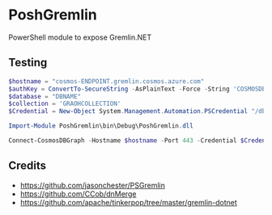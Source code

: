 # PoshGremlin

PowerShell module to expose Gremlin.NET

## Testing

```PowerShell
$hostname = "cosmos-ENDPOINT.gremlin.cosmos.azure.com"
$authKey = ConvertTo-SecureString -AsPlainText -Force -String 'COSMOSDB-KEY'
$database = "DBNAME"
$collection = 'GRAOHCOLLECTION' 
$Credential = New-Object System.Management.Automation.PSCredential "/dbs/$database/colls/$collection", $authKey

Import-Module PoshGremlin\bin\Debug\PoshGremlin.dll 

Connect-CosmosDBGraph -Hostname $hostname -Port 443 -Credential $Credential 
```

## Credits

* https://github.com/jasonchester/PSGremlin
* https://github.com/CCob/dnMerge
* https://github.com/apache/tinkerpop/tree/master/gremlin-dotnet